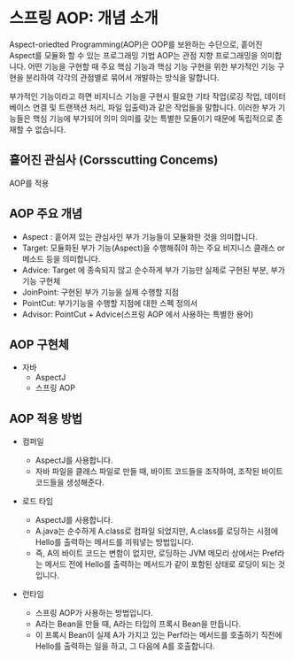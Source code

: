 # 스프링 AOP: 개념 소개
Aspect-oriedted Programming(AOP)은 OOP를 보완하는 수단으로, 흩어진 Aspect를 모듈화 할 수 있는 프로그래밍 기법
AOP는 관점 지향 프로그래밍을 의미합니다. 어떤 기능을 구현할 때 주요 핵심 기능과 핵심 기능 구현을 위한 부가적인 기능 구현을 분리하여 각각의 관점별로 묶어서 개발하는 방식을 말합니다.

부가적인 기능이라고 하면 비지니스 기능을 구현시 필요한 기타 작업(로깅 작업, 데이터 베이스 연결 및 트랜잭션 처리, 파일 입출력)과 같은 작업들을 말합니다. 이러한 부가 기능들은 핵심 기능에 부가되어 의미 의미를 갖는 특별한 모듈이기 때문에 독립적으로 존재할 수 없습니다.


## 흩어진 관심사 (Corsscutting Concems)


AOP를 적용

## AOP 주요 개념
- Aspect : 흩어져 있는 관심사인 부가 기능들이 모듈화한 것을 의미합니다.
- Target: 모듈화된 부가 기능(Aspect)을 수행해줘야 하는 주요 비지니스 클래스 or 메소드 등을 의미합니다.
- Advice: Target 에 종속되지 않고 순수하게 부가 기능만 실제로 구현된 부분, 부가 기능 구현체
- JoinPoint: 구현된 부가 기능을 실제 수행할 지점
- PointCut: 부가기능을 수행할 지점에 대한 스펙 정의서
- Advisor: PointCut + Advice(스프링 AOP 에서 사용하는 특별한 용어)

## AOP 구현체
- 자바
  + AspectJ
  + 스프링 AOP

## AOP 적용 방법
- 컴퍼일
  + AspectJ를 사용합니다.
  + 자바 파일을 클래스 파일로 만들 때, 바이트 코드들을 조작하여, 조작된 바이트 코드들을 생성해준다.

- 로드 타임
  + AspectJ를 사용합니다.
  + A.java는 순수하게 A.class로 컴파일 되었지만, A.class를 로딩하는 시점에 Hello를 출력하는 메서드를 끼워넣는 방법입니다.
  + 즉, A의 바이트 코드는 변함이 없지만, 로딩하는 JVM 메모리 상에서는 Pref라는 메서드 전에 Hello를 출력하는 메서드가 같이 포함된 상태로 로딩이 되는 것입니다.

- 런타임
  + 스프링 AOP가 사용하는 방법입니다.
  + A라는 Bean을 만들 때, A라는 타입의 프록시 Bean을 만듭니다.
  + 이 프록시 Bean이 실제 A가 가지고 있는 Perf라는 메서드를 호출하기 직전에 Hello를 출력하는 일을 하고, 그 다음에 A를 호출합니다. 
